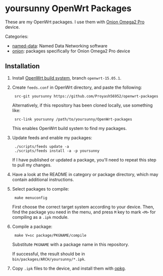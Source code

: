 # yoursunny OpenWrt Packages

These are my OpenWrt packages.
I use them with [Onion Omega2 Pro](https://onion.io/store/omega2-pro/) device.

Categories:

* [named-data](named-data/): Named Data Networking software
* [onion](onion/): packages specifically for Onion Omega2 Pro device

## Installation

1. Install [OpenWrt build system](https://openwrt.org/docs/guide-developer/build-system/install-buildsystem), branch `openwrt-15.05.1`.

2. Create `feeds.conf` in OpenWrt directory, and paste the following:

        src-git yoursunny https://github.com/Proyash56952/openwrt-packages

   Alternatively, if this repository has been cloned locally, use something like:

        src-link yoursunny /path/to/yoursunny/OpenWrt-packages

   This enables OpenWrt build system to find my packages.

3. Update feeds and enable my packages:

        ./scripts/feeds update -a
        ./scripts/feeds install -a -p yoursunny

   If I have published or updated a package, you'll need to repeat this step to pull my changes.

4. Have a look at the README in category or package directory, which may contain additional instructions.

5. Select packages to compile:

        make menuconfig

   First choose the correct target system according to your device.
   Then, find the package you need in the menu, and press `M` key to mark `<M>` for compiling as a `.ipk` module.

6. Compile a package:

        make V=sc package/PKGNAME/compile

   Substitute `PKGNAME` with a package name in this repository.

   If successful, the result should be in `bin/packages/ARCH/yoursunny/*.ipk`.

7. Copy `.ipk` files to the device, and install them with [opkg](https://openwrt.org/docs/guide-user/additional-software/opkg).
